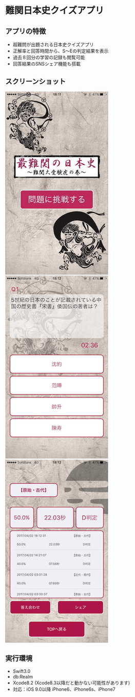 # 難関日本史クイズアプリ

## アプリの特徴
* 超難問が出題される日本史クイズアプリ
* 正解率と回答時間から、S〜Eの判定結果を表示
* 過去８回分の学習の記録も閲覧可能
* 回答結果のSNSシェア機能も搭載

## スクリーンショット
![トップ画面](docs/image1.jpg)  
![クイズ画面](docs/image3.jpg)  
![結果画面](docs/image4.jpg)  

## 実行環境
* Swift3.0
* db:Realm
* Xcode8.2 (Xcode8.3以降だと動かない可能性があります) 
* 対応：iOS 9.0以降 iPhone6、iPhone6s、iPhone7

